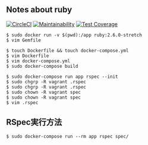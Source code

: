 ## Notes about ruby

[![CircleCI](https://circleci.com/gh/sunakan/notes_about_ruby.svg?style=svg)](https://circleci.com/gh/sunakan/notes_about_ruby)
[![Maintainability](https://api.codeclimate.com/v1/badges/dff4fe72922815bfd6c9/maintainability)](https://codeclimate.com/github/sunakan/notes_about_ruby/maintainability)
[![Test Coverage](https://api.codeclimate.com/v1/badges/dff4fe72922815bfd6c9/test_coverage)](https://codeclimate.com/github/sunakan/notes_about_ruby/test_coverage)

```
$ sudo docker run -v $(pwd):/app ruby:2.6.0-stretch
$ vim Gemfile
```

```
$ touch Dockerfile && touch docker-compose.yml
$ vim Dockerfile
$ vim docker-compose.yml
$ sudo docker-compose build
```

```
$ sudo docker-compose run app rspec --init
$ sudo chgrp -R vagrant .rspec
$ sudo chgrp -R vagrant .rspec
$ sudo chown -R vagrant spec
$ sudo chown -R vagrant spec
$ vim .rspec
```

## RSpec実行方法

```
$ sudo docker-compose run --rm app rspec spec/
```
